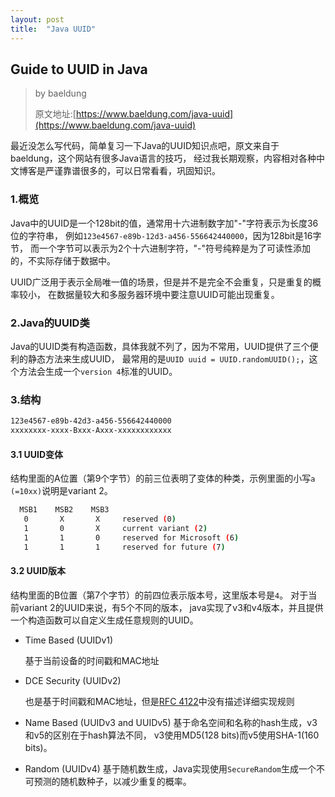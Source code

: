 ```yaml
---
layout: post
title:  "Java UUID"
---
```


## Guide to UUID in Java

> by baeldung
>
> 原文地址:[https://www.baeldung.com/java-uuid](https://www.baeldung.com/java-uuid)

最近没怎么写代码，简单复习一下Java的UUID知识点吧，原文来自于baeldung，这个网站有很多Java语言的技巧，
经过我长期观察，内容相对各种中文博客是严谨靠谱很多的，可以日常看看，巩固知识。

### 1.概览

Java中的UUID是一个128bit的值，通常用十六进制数字加"-"字符表示为长度36位的字符串，
例如`123e4567-e89b-12d3-a456-556642440000`，因为128bit是16字节，
而一个字节可以表示为2个十六进制字符，"-"符号纯粹是为了可读性添加的，不实际存储于数据中。

UUID广泛用于表示全局唯一值的场景，但是并不是完全不会重复，只是重复的概率较小，
在数据量较大和多服务器环境中要注意UUID可能出现重复。

### 2.Java的UUID类

Java的UUID类有构造函数，具体我就不列了，因为不常用，UUID提供了三个便利的静态方法来生成UUID，
最常用的是`UUID uuid = UUID.randomUUID();`，这个方法会生成一个`version 4`标准的UUID。

### 3.结构

```bash
123e4567-e89b-42d3-a456-556642440000
xxxxxxxx-xxxx-Bxxx-Axxx-xxxxxxxxxxxx
```

#### 3.1 UUID变体

结构里面的A位置（第9个字节）的前三位表明了变体的种类，示例里面的小写`a (=10xx)`说明是variant 2。

```bash
  MSB1    MSB2    MSB3
   0       X       X     reserved (0)
   1       0       X     current variant (2)
   1       1       0     reserved for Microsoft (6)
   1       1       1     reserved for future (7)
```

#### 3.2 UUID版本

结构里面的B位置（第7个字节）的前四位表示版本号，这里版本号是`4`。
对于当前variant 2的UUID来说，有5个不同的版本，
java实现了v3和v4版本，并且提供一个构造函数可以自定义生成任意规则的UUID。

- Time Based (UUIDv1)

  基于当前设备的时间戳和MAC地址

- DCE Security (UUIDv2)

  也是基于时间戳和MAC地址，但是[RFC 4122](https://tools.ietf.org/html/rfc4122)中没有描述详细实现规则

- Name Based (UUIDv3 and UUIDv5)
  基于命名空间和名称的hash生成，v3和v5的区别在于hash算法不同，
  v3使用MD5(128 bits)而v5使用SHA-1(160 bits)。

- Random (UUIDv4)
  基于随机数生成，Java实现使用`SecureRandom`生成一个不可预测的随机数种子，以减少重复的概率。
